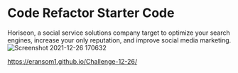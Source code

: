 # Code Refactor Starter Code
Horiseon, a social service solutions company target to optimize your search engines, increase your only reputation, and improve social media marketing.
![Screenshot 2021-12-26 170632](https://user-images.githubusercontent.com/95004183/147421121-a337918f-4024-46bb-a319-681c5000ae19.png)


https://eransom1.github.io/Challenge-12-26/
